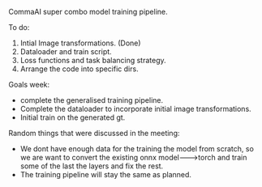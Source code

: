 CommaAI super combo model training pipeline.

To do: 

1. Intial Image transformations. (Done)
2. Dataloader and train script. 
3. Loss functions and task balancing strategy.  
4. Arrange the code into specific dirs. 

Goals week: 
- complete the  generalised training pipeline.
- Complete the dataloader to incorporate initial image transformations.
- Initial train on the generated gt.

Random things that were discussed in the meeting:
- We dont have enough data for the training the model from scratch, so we are want to convert the existing onnx model--->torch and train some of the last the layers and fix the rest. 
- The training pipeline will stay the same as planned. 
